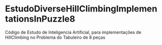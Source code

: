 # EstudoDiverseHillClimbingImplementationsInPuzzle8
 Código de Estudo de Inteligencia Artificial, para implementações de HillClimbing no Problema do Tabuleiro de 8 peças

